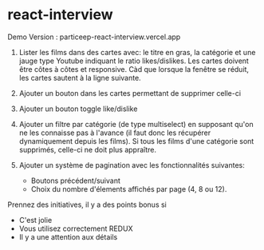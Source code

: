 # react-interview

Demo Version : particeep-react-interview.vercel.app

1. Lister les films dans des cartes avec: le titre en gras, la catégorie et une jauge type Youtube indiquant le ratio likes/dislikes. Les cartes doivent être côtes à côtes et responsive. Càd que lorsque la fenêtre se réduit, les cartes sautent à la ligne suivante.

2. Ajouter un bouton dans les cartes permettant de supprimer celle-ci

3. Ajouter un bouton toggle like/dislike

4. Ajouter un filtre par catégorie (de type multiselect) en supposant qu'on ne les connaisse pas à l'avance (il faut donc les récupérer dynamiquement depuis les films). Si tous les films d'une catégorie sont supprimés, celle-ci ne doit plus appraître.

5. Ajouter un système de pagination avec les fonctionnalités suivantes: 
    * Boutons précédent/suivant
    * Choix du nombre d'élements affichés par page (4, 8 ou 12).

Prennez des initiatives, il y a des points bonus si

* C'est jolie
* Vous utilisez correctement REDUX 
* Il y a une attention aux détails
